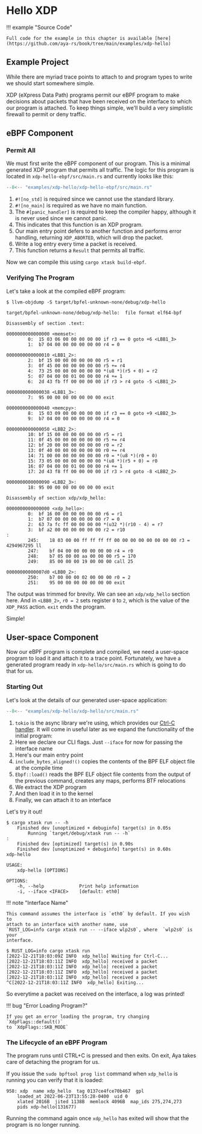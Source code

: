 # Hello XDP

!!! example "Source Code"

    Full code for the example in this chapter is available [here](https://github.com/aya-rs/book/tree/main/examples/xdp-hello)

## Example Project

While there are myriad trace points to attach to and program types to write we
should start somewhere simple.

XDP (eXpress Data Path) programs permit our eBPF program to make decisions
about packets that have been received on the interface to which our program is
attached. To keep things simple, we'll build a very simplistic firewall to
permit or deny traffic.

## eBPF Component

### Permit All

We must first write the eBPF component of our program.
This is a minimal generated XDP program that permits all traffic.
The logic for this program is located in `xdp-hello-ebpf/src/main.rs` and
currently looks like this:

```rust linenums="1" title="xdp-hello-ebpf/src/main.rs"
--8<-- "examples/xdp-hello/xdp-hello-ebpf/src/main.rs"
```

1. `#![no_std]` is required since we cannot use the standard library.
1. `#![no_main]` is required as we have no main function.
1. The `#[panic_handler]` is required to keep the compiler happy, although it
   is never used since we cannot panic.
1. This indicates that this function is an XDP program.
1. Our main entry point defers to another function and performs error handling,
   returning `XDP_ABORTED`, which will drop the packet.
1. Write a log entry every time a packet is received.
1. This function returns a `Result` that permits all traffic.

Now we can compile this using `cargo xtask build-ebpf`.

### Verifying The Program

Let's take a look at the compiled eBPF program:

<!-- markdownlint-disable MD010 -->

```console
$ llvm-objdump -S target/bpfel-unknown-none/debug/xdp-hello

target/bpfel-unknown-none/debug/xdp-hello:	file format elf64-bpf

Disassembly of section .text:

0000000000000000 <memset>:
        0:	15 03 06 00 00 00 00 00	if r3 == 0 goto +6 <LBB1_3>
        1:	b7 04 00 00 00 00 00 00	r4 = 0

0000000000000010 <LBB1_2>:
        2:	bf 15 00 00 00 00 00 00	r5 = r1
        3:	0f 45 00 00 00 00 00 00	r5 += r4
        4:	73 25 00 00 00 00 00 00	*(u8 *)(r5 + 0) = r2
        5:	07 04 00 00 01 00 00 00	r4 += 1
        6:	2d 43 fb ff 00 00 00 00	if r3 > r4 goto -5 <LBB1_2>

0000000000000038 <LBB1_3>:
        7:	95 00 00 00 00 00 00 00	exit

0000000000000040 <memcpy>:
        8:	15 03 09 00 00 00 00 00	if r3 == 0 goto +9 <LBB2_3>
        9:	b7 04 00 00 00 00 00 00	r4 = 0

0000000000000050 <LBB2_2>:
        10:	bf 15 00 00 00 00 00 00	r5 = r1
        11:	0f 45 00 00 00 00 00 00	r5 += r4
        12:	bf 20 00 00 00 00 00 00	r0 = r2
        13:	0f 40 00 00 00 00 00 00	r0 += r4
        14:	71 00 00 00 00 00 00 00	r0 = *(u8 *)(r0 + 0)
        15:	73 05 00 00 00 00 00 00	*(u8 *)(r5 + 0) = r0
        16:	07 04 00 00 01 00 00 00	r4 += 1
        17:	2d 43 f8 ff 00 00 00 00	if r3 > r4 goto -8 <LBB2_2>

0000000000000090 <LBB2_3>:
        18:	95 00 00 00 00 00 00 00	exit

Disassembly of section xdp/xdp_hello:

0000000000000000 <xdp_hello>:
        0:	bf 16 00 00 00 00 00 00	r6 = r1
        1:	b7 07 00 00 00 00 00 00	r7 = 0
        2:	63 7a fc ff 00 00 00 00	*(u32 *)(r10 - 4) = r7
        3:	bf a2 00 00 00 00 00 00	r2 = r10
:
        245:	18 03 00 00 ff ff ff ff 00 00 00 00 00 00 00 00	r3 = 4294967295 ll
        247:	bf 04 00 00 00 00 00 00	r4 = r0
        248:	b7 05 00 00 aa 00 00 00	r5 = 170
        249:	85 00 00 00 19 00 00 00	call 25

00000000000007d0 <LBB0_2>:
        250:	b7 00 00 00 02 00 00 00	r0 = 2
        251:	95 00 00 00 00 00 00 00	exit
```

<!-- markdownlint-enable MD010 -->

The output was trimmed for brevity.
We can see an `xdp/xdp_hello` section here.
And in `<LBB0_2>`, `r0 = 2` sets register `0` to `2`, which is the value of the
`XDP_PASS` action.
`exit` ends the program.

Simple!

## User-space Component

Now our eBPF program is complete and compiled, we need a user-space program to
load it and attach it to a trace point. Fortunately, we have a generated
program ready in `xdp-hello/src/main.rs` which is going to do that for us.

### Starting Out

Let's look at the details of our generated user-space application:

```rust linenums="1" title="xdp-hello/src/main.rs"
--8<-- "examples/xdp-hello/xdp-hello/src/main.rs"
```

1. `tokio` is the async library we're using, which provides our
   [Ctrl-C handler][ctrl-c-handler]. It will come in useful later as we expand
   the functionality of the initial program:
1. Here we declare our CLI flags. Just `--iface` for now for passing the
   interface name
1. Here's our main entry point
1. `include_bytes_aligned!()` copies the contents of the BPF ELF object file at
   the compile time
1. `Ebpf::load()` reads the BPF ELF object file contents from the output of the
   previous command, creates any maps, performs BTF relocations
1. We extract the XDP program
1. And then load it in to the kernel
1. Finally, we can attach it to an interface

Let's try it out!

```console
$ cargo xtask run -- -h
    Finished dev [unoptimized + debuginfo] target(s) in 0.05s
        Running `target/debug/xtask run -- -h`
:
    Finished dev [optimized] target(s) in 0.90s
    Finished dev [unoptimized + debuginfo] target(s) in 0.60s
xdp-hello

USAGE:
    xdp-hello [OPTIONS]

OPTIONS:
    -h, --help             Print help information
    -i, --iface <IFACE>    [default: eth0]
```

!!! note "Interface Name"

    This command assumes the interface is `eth0` by default. If you wish to
    attach to an interface with another name, use
    `RUST_LOG=info cargo xtask run -- --iface wlp2s0`, where  `wlp2s0` is your
    interface.

```console
$ RUST_LOG=info cargo xtask run
[2022-12-21T18:03:09Z INFO  xdp_hello] Waiting for Ctrl-C...
[2022-12-21T18:03:11Z INFO  xdp_hello] received a packet
[2022-12-21T18:03:11Z INFO  xdp_hello] received a packet
[2022-12-21T18:03:11Z INFO  xdp_hello] received a packet
[2022-12-21T18:03:11Z INFO  xdp_hello] received a packet
^C[2022-12-21T18:03:11Z INFO  xdp_hello] Exiting...
```

So everytime a packet was received on the interface, a log was printed!

!!! bug "Error Loading Program?"

    If you get an error loading the program, try changing `XdpFlags::default()`
    to `XdpFlags::SKB_MODE`

### The Lifecycle of an eBPF Program

The program runs until CTRL+C is pressed and then exits.
On exit, Aya takes care of detaching the program for us.

If you issue the `sudo bpftool prog list` command when `xdp_hello` is running
you can verify that it is loaded:

```console
958: xdp  name xdp_hello  tag 0137ce4fce70b467  gpl
    loaded_at 2022-06-23T13:55:28-0400  uid 0
    xlated 2016B  jited 1138B  memlock 4096B  map_ids 275,274,273
    pids xdp-hello(131677)
```

Running the command again once `xdp_hello` has exited will show that the
program is no longer running.

[ctrl-c-handler]: https://docs.rs/tokio/latest/tokio/signal/fn.ctrl_c.html
